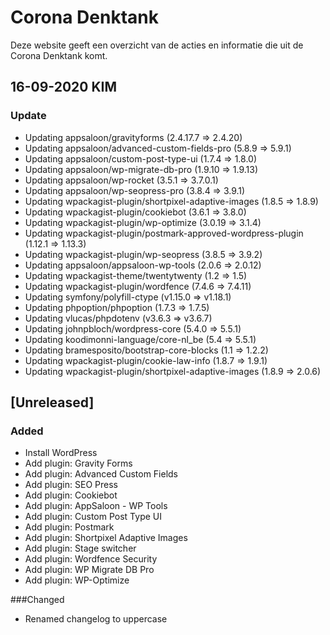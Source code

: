 # Corona Denktank

Deze website geeft een overzicht van de acties en informatie die uit de Corona Denktank komt.

## 16-09-2020 KIM
### Update
- Updating appsaloon/gravityforms (2.4.17.7 => 2.4.20)
- Updating appsaloon/advanced-custom-fields-pro (5.8.9 => 5.9.1)
- Updating appsaloon/custom-post-type-ui (1.7.4 => 1.8.0)
- Updating appsaloon/wp-migrate-db-pro (1.9.10 => 1.9.13)
- Updating appsaloon/wp-rocket (3.5.1 => 3.7.0.1)
- Updating appsaloon/wp-seopress-pro (3.8.4 => 3.9.1)
- Updating wpackagist-plugin/shortpixel-adaptive-images (1.8.5 => 1.8.9)
- Updating wpackagist-plugin/cookiebot (3.6.1 => 3.8.0)
- Updating wpackagist-plugin/wp-optimize (3.0.19 => 3.1.4)
- Updating wpackagist-plugin/postmark-approved-wordpress-plugin (1.12.1 => 1.13.3)
- Updating wpackagist-plugin/wp-seopress (3.8.5 => 3.9.2)
- Updating appsaloon/appsaloon-wp-tools (2.0.6 => 2.0.12)
- Updating wpackagist-theme/twentytwenty (1.2 => 1.5)
- Updating wpackagist-plugin/wordfence (7.4.6 => 7.4.11)
- Updating symfony/polyfill-ctype (v1.15.0 => v1.18.1)
- Updating phpoption/phpoption (1.7.3 => 1.7.5)
- Updating vlucas/phpdotenv (v3.6.3 => v3.6.7)
- Updating johnpbloch/wordpress-core (5.4.0 => 5.5.1)
- Updating koodimonni-language/core-nl_be (5.4 => 5.5.1)
- Updating bramesposito/bootstrap-core-blocks (1.1 => 1.2.2)
- Updating wpackagist-plugin/cookie-law-info (1.8.7 => 1.9.1)
- Updating wpackagist-plugin/shortpixel-adaptive-images (1.8.9 => 2.0.6)

## [Unreleased]
### Added
- Install WordPress
- Add plugin: Gravity Forms
- Add plugin: Advanced Custom Fields
- Add plugin: SEO Press
- Add plugin: Cookiebot
- Add plugin: AppSaloon - WP Tools
- Add plugin: Custom Post Type UI
- Add plugin: Postmark
- Add plugin: Shortpixel Adaptive Images
- Add plugin: Stage switcher
- Add plugin: Wordfence Security
- Add plugin: WP Migrate DB Pro
- Add plugin: WP-Optimize

###Changed
- Renamed changelog to uppercase
